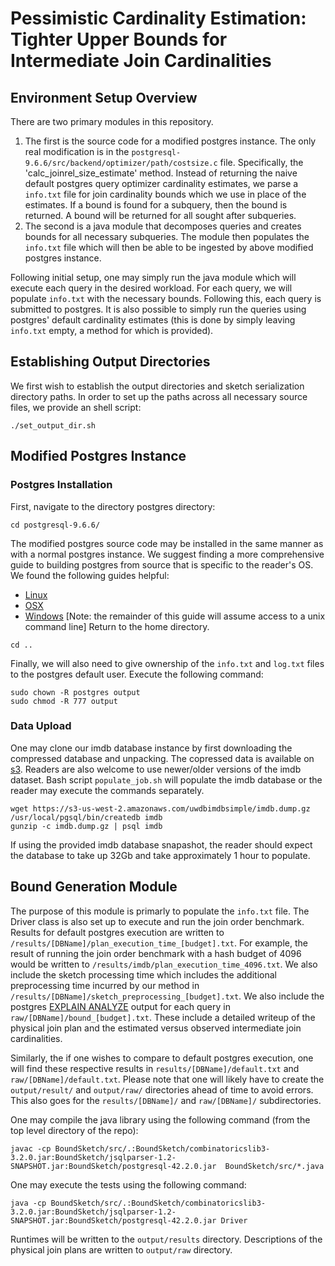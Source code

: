 # Pessimistic Cardinality Estimation: Tighter Upper Bounds for Intermediate Join Cardinalities

## Environment Setup Overview
There are two primary modules in this repository.

1. The first is the source code for a modified postgres instance.
The only real modification is in the `postgresql-9.6.6/src/backend/optimizer/path/costsize.c` file.
Specifically, the 'calc_joinrel_size_estimate' method.
Instead of returning the naive default postgres query optimizer cardinality estimates, we parse a `info.txt` file for join cardinality bounds which we use in place of the estimates.
If a bound is found for a subquery, then the bound is returned.
A bound will be returned for all sought after subqueries.
2. The second is a java module that decomposes queries and creates bounds for all necessary subqueries.
The module then populates the `info.txt` file which will then be able to be ingested by above modified postgres instance.

Following initial setup, one may simply run the java module which will execute each query in the desired workload.
For each query, we will populate `info.txt` with the necessary bounds.
Following this, each query is submitted to postgres.
It is also possible to simply run the queries using postgres' default cardinality estimates (this is done by simply leaving `info.txt` empty, a method for which is provided).

## Establishing Output Directories
We first wish to establish the output directories and sketch serialization directory paths.
In order to set up the paths across all necessary source files, we provide an shell script:
~~~~
./set_output_dir.sh
~~~~

## Modified Postgres Instance

### Postgres Installation
First, navigate to the directory postgres directory:
~~~~
cd postgresql-9.6.6/
~~~~

The modified postgres source code may be installed in the same manner as with a normal postgres instance.
We suggest finding a more comprehensive guide to building postgres from source that is specific to the reader's OS.
We found the following guides helpful:
- [Linux](https://www.postgresql.org/docs/9.6/install-short.html)
- [OSX](https://labs.wordtothewise.com/postgresql-osx/)
- [Windows](https://www.postgresql.org/docs/9.6/install-windows.html) [Note: the remainder of this guide will assume access to a unix command line]
Return to the home directory.
~~~~
cd ..
~~~~
Finally, we will also need to give ownership of the `info.txt` and `log.txt` files to the postgres default user.
Execute the following command:
~~~~
sudo chown -R postgres output
sudo chmod -R 777 output
~~~~

### Data Upload
One may clone our imdb database instance by first downloading the compressed database and unpacking.
The copressed data is available on [s3](https://s3-us-west-2.amazonaws.com/uwdbimdbsimple/imdb.dump.gz).
Readers are also welcome to use newer/older versions of the imdb dataset.
Bash script `populate_job.sh` will populate the imdb database or the reader may execute the commands separately.
~~~~
wget https://s3-us-west-2.amazonaws.com/uwdbimdbsimple/imdb.dump.gz
/usr/local/pgsql/bin/createdb imdb
gunzip -c imdb.dump.gz | psql imdb
~~~~

If using the provided imdb database snapashot, the reader should expect the database to take up 32Gb and take approximately 1 hour to populate.

## Bound Generation Module
The purpose of this module is primarly to populate the `info.txt` file.
The Driver class is also set up to execute and run the join order benchmark.
Results for default postgres execution are written to `/results/[DBName]/plan_execution_time_[budget].txt`.
For example, the result of running the join order benchmark with a hash budget of 4096 would be written to `/results/imdb/plan_execution_time_4096.txt`.
We also include the sketch processing time which includes the additional preprocessing time incurred by our method in `/results/[DBName]/sketch_preprocessing_[budget].txt`.
We also include the postgres [EXPLAIN ANALYZE](https://www.postgresql.org/docs/9.6/sql-explain.html) output for each query in `raw/[DBName]/bound_[budget].txt`.
These include a detailed writeup of the physical join plan and the estimated versus observed intermediate join cardinalities.

Similarly, the if one wishes to compare to default postgres execution, one will find these respective results in `results/[DBName]/default.txt` and `raw/[DBName]/default.txt`.
Please note that one will likely have to create the `output/result/` and `output/raw/` directories ahead of time to avoid errors.
This also goes for the `results/[DBName]/` and `raw/[DBName]/` subdirectories.

One may compile the java library using the following command (from the top level directory of the repo):
~~~~
javac -cp BoundSketch/src/.:BoundSketch/combinatoricslib3-3.2.0.jar:BoundSketch/jsqlparser-1.2-SNAPSHOT.jar:BoundSketch/postgresql-42.2.0.jar  BoundSketch/src/*.java
~~~~

One may execute the tests using the following command:
~~~~
java -cp BoundSketch/src/.:BoundSketch/combinatoricslib3-3.2.0.jar:BoundSketch/jsqlparser-1.2-SNAPSHOT.jar:BoundSketch/postgresql-42.2.0.jar Driver
~~~~

Runtimes will be written to the `output/results` directory.
Descriptions of the physical join plans are written to `output/raw` directory.










